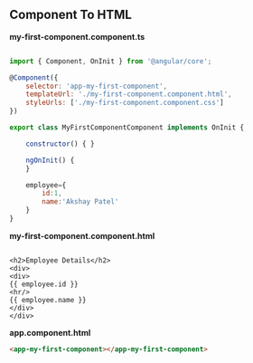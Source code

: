 ## Component To HTML

**my-first-component.component.ts**

```javascript

import { Component, OnInit } from '@angular/core';

@Component({
	selector: 'app-my-first-component',
	templateUrl: './my-first-component.component.html',
	styleUrls: ['./my-first-component.component.css']
})

export class MyFirstComponentComponent implements OnInit {

	constructor() { }

	ngOnInit() {
	}

	employee={
		id:1,
		name:'Akshay Patel'
	}
}

```
**my-first-component.component.html**

```

<h2>Employee Details</h2>
<div>
<div>
{{ employee.id }}
<hr/>
{{ employee.name }}
</div>
</div>

```
**app.component.html**

```html
<app-my-first-component></app-my-first-component>
```
